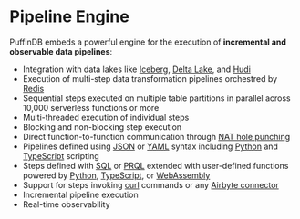 # Pipeline Engine

PuffinDB embeds a powerful engine for the execution of **incremental and observable data pipelines**:

- Integration with data lakes like [Iceberg](https://iceberg.apache.org/), [Delta Lake](https://delta.io/), and [Hudi](https://hudi.apache.org/)
- Execution of multi-step data transformation pipelines orchestred by [Redis](https://redis.io/)
- Sequential steps executed on multiple table partitions in parallel across 10,000 serverless functions or more
- Multi-threaded execution of individual steps
- Blocking and non-blocking step execution
- Direct function-to-function communication through [NAT hole punching](https://github.com/spcl/tcpunch)
- Pipelines defined using [JSON](https://www.json.org/) or [YAML](https://yaml.org/) syntax including [Python](https://www.python.org/) and [TypeScript](https://www.typescriptlang.org/) scripting
- Steps defined with [SQL](Query%20Proxy.md#dialect-translation) or [PRQL](https://prql-lang.org/) extended with user-defined functions powered by [Python](https://www.python.org/), [TypeScript](https://www.typescriptlang.org/), or [WebAssembly](https://webassembly.org/)
- Support for steps invoking [curl](https://curl.se/) commands or any [Airbyte connector](https://airbyte.com/connectors)
- Incremental pipeline execution
- Real-time observability
